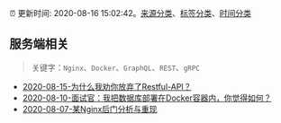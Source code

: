 :alarm_clock: 更新时间: 2020-08-16 15:02:42。[来源分类](../README.md)、[标签分类](../TAGS.md)、[时间分类](../TIMELINE.md)

## 服务端相关


> 关键字：`Nginx`、`Docker`、`GraphQL`、`REST`、`gRPC`



- [2020-08-15-为什么我劝你放弃了Restful-API？](https://www.ershicimi.com/p/58bba24f4392498624309ef5dc8a6fd8) 
- [2020-08-10-面试官：我把数据库部署在Docker容器内，你觉得如何？](https://www.ershicimi.com/p/0d0c8bcbc467c4529d256328f0e2f2de) 
- [2020-08-07-某Nginx后门分析与重现](https://sec.thief.one/article_content?a_id=041479196ec76d97166265ce0b0d40d1) 